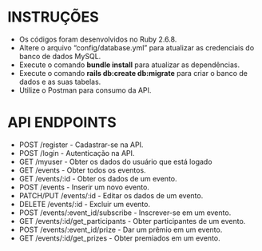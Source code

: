 # INSTRUÇÕES
- Os códigos foram desenvolvidos no Ruby 2.6.8.
- Altere o arquivo “config/database.yml” para atualizar as credenciais do banco de dados MySQL.
- Execute o comando **bundle install** para atualizar as dependências.
- Execute o comando **rails db:create db:migrate** para criar o banco de dados e as suas tabelas.
- Utilize o Postman para consumo da API.

# API ENDPOINTS

- POST /register - Cadastrar-se na API.
- POST /login - Autenticação na API.
- GET /myuser - Obter os dados do usuário que está logado
- GET /events - Obter todos os eventos.
- GET /events/:id - Obter os dados de um evento.
- POST /events - Inserir um novo evento.
- PATCH/PUT /events/:id - Editar os dados de um evento.
- DELETE /events/:id - Excluir um evento.
- POST /events/:event_id/subscribe - Inscrever-se em um evento.
- GET  /events/:id/get_participants - Obter participantes de um evento.
- POST /events/:event_id/prize - Dar um prêmio em um evento.
- GET  /events/:id/get_prizes - Obter premiados em um evento.